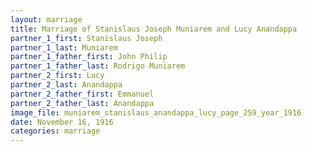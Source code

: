 ```yaml
---
layout: marriage
title: Marriage of Stanislaus Joseph Muniarem and Lucy Anandappa
partner_1_first: Stanislaus Joseph
partner_1_last: Muniarem
partner_1_father_first: John Philip
partner_1_father_last: Rodrigo Muniarem
partner_2_first: Lucy
partner_2_last: Anandappa
partner_2_father_first: Emmanuel
partner_2_father_last: Anandappa
image_file: muniarem_stanislaus_anandappa_lucy_page_259_year_1916
date: November 16, 1916
categories: marriage
---
```


